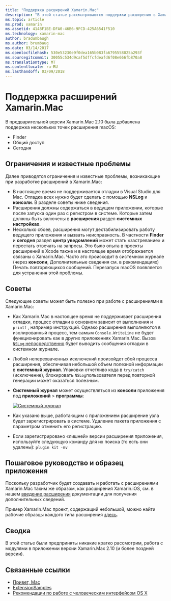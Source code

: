 ```yaml
---
title: "Поддержка расширений Xamarin.Mac"
description: "В этой статье рассматриваются поддержки расширения в Xamarin.Mac версии 2.10 (и более поздней версии)."
ms.topic: article
ms.prod: xamarin
ms.assetid: 4148F1BE-DFA0-46B6-9FCD-425A6541F510
ms.technology: xamarin-mac
author: bradumbaugh
ms.author: brumbaug
ms.date: 03/14/2017
ms.openlocfilehash: 530e53230e9f0dea165b083fa6795558025a293f
ms.sourcegitcommit: 30055c534d9caf5dffcfdeafd6f08e666fb870a8
ms.translationtype: MT
ms.contentlocale: ru-RU
ms.lasthandoff: 03/09/2018
---
```

# <a name="xamarinmac-extension-support"></a>Поддержка расширений Xamarin.Mac

В предварительной версии Xamarin.Mac 2.10 была добавлена поддержка нескольких точек расширения macOS:

- Finder
- Общий доступ
- Сегодня

<a name="Limitations-and-Known-Issues" />

## <a name="limitations-and-known-issues"></a>Ограничения и известные проблемы

Далее приводятся ограничения и известные проблемы, возникающие при разработке расширений в Xamarin.Mac:

* В настоящее время не поддерживается отладки в Visual Studio для Mac. Отладка всех нужно будет сделать с помощью **NSLog** и **консоли**. В разделе советы ниже сведения.
* Расширения должны содержаться в ведущем приложении, которые после запуска один раз с регистром в системе. Которые затем должны быть включены в **расширения** раздел **системных настройках**. 
* Несколько сбоев, расширения могут дестабилизировать работу ведущего приложения и вызвать неисправность. В частности **Finder** и **сегодня** раздел **центр уведомлений** может стать «застревание» и перестать отвечать на запросы. Это было опыта в проекты расширений в Xcode также и в настоящее время отображается связаны с Xamarin.Mac. Часто это происходит в системном журнале (через **консоли**, Дополнительные сведения см. в рекомендациях) Печать повторяющихся сообщений. Перезапуск macOS появляется для устранения этой проблемы.

<a name="Tips" />

## <a name="tips"></a>Советы

Следующие советы может быть полезно при работе с расширениями в Xamarin.Mac:

- Как Xamarin.Mac в настоящее время не поддерживает расширения отладки, процесс отладки в основном зависит от выполнения и `printf` , например инструкций. Однако расширения выполняются в изолированный процесс, тем самым `Console.WriteLine` не будет функционировать как в других приложениях Xamarin.Mac. Вызов [ `NSLog` непосредственно](https://gist.github.com/chamons/e2e409013a449cfbe1f2fbe5547f6554) будет выводить сообщения отладки в системном журнале.
- Любой неперехваченных исключений произойдет сбой процесса расширения, обеспечивая небольшой объем полезной информации в **системный журнал**. Упаковки отчетливо кода в `try/catch` (исключение), блокировать `NSLog`пользователя перед повторной генерации может оказаться полезным.
- **Системный журнал** может осуществляться из **консоли** приложения под **приложений** > **программы**:

    [![](extensions-images/extension02.png "Системный журнал")](extensions-images/extension02.png#lightbox)
- Как указано выше, работающим с приложением расширение узла будет зарегистрировать в системе. Удаление пакета приложения с параметром отменить его регистрацию. 
- Если зарегистрировано «лишней» версии расширения приложения, используйте следующую команду для их поиска (то есть они удалены): `plugin kit -mv`


<a name="Walkthrough-and-Sample-App" />

## <a name="walkthrough-and-sample-app"></a>Пошаговое руководство и образец приложения

Поскольку разработчик будет создавать и работать с расширениями Xamarin.Mac таким же образом, как расширения Xamarin.iOS, см. в нашем [введение расширения](~/ios/platform/extensions.md) документации для получения дополнительных сведений.

Пример Xamarin.Mac проект, содержащий небольшой, можно найти рабочие образцы каждого типа расширения [здесь](https://developer.xamarin.com/samples/mac/ExtensionSamples/).

<a name="Summary" />

## <a name="summary"></a>Сводка

В этой статье были предприняты никакие кратко рассмотрим, работа с модулями в приложении версии Xamarin.Max 2.10 (и более поздней версии).

## <a name="related-links"></a>Связанные ссылки

- [Привет, Mac](~/mac/get-started/hello-mac.md)
- [ExtensionSamples](https://developer.xamarin.com/samples/mac/ExtensionSamples/)
- [Рекомендации по работе с человеческим интерфейсом OS X](https://developer.apple.com/library/mac/documentation/UserExperience/Conceptual/OSXHIGuidelines/)
